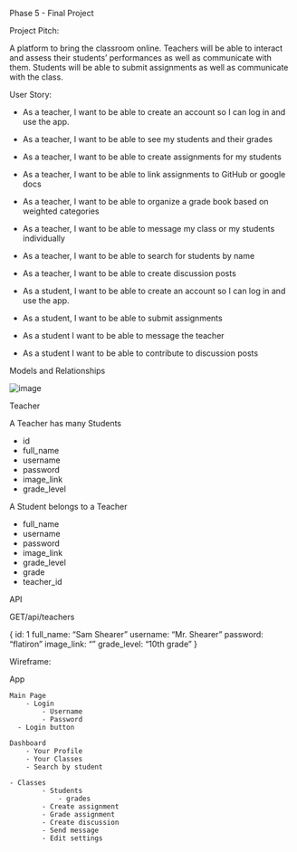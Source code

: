 Phase 5 - Final Project


Project Pitch:


A platform to bring the classroom online. Teachers will be able to interact and assess their students’ performances as well as communicate with them. Students will be able to submit assignments as well as communicate with the class. 

User Story:

- As a teacher, I want to be able to create an account so I can log in and use the app.
- As a teacher, I want to be able to see my students and their grades
- As a teacher, I want to be able to create assignments for my students
- As a teacher, I want to be able to link assignments to GitHub or google docs
- As a teacher, I want to be able to organize a grade book based on weighted categories
- As a teacher, I want to be able to message my class or my students individually
- As a teacher, I want to be able to search for students by name
- As a teacher, I want to be able to create discussion posts

- As a student, I want to be able to create an account so I can log in and use the app.
- As a student, I want to be able to submit assignments 
- As a student I want to be able to message the teacher
- As a student I want to be able to contribute to discussion posts


Models and Relationships

![image](https://user-images.githubusercontent.com/85294886/137011003-652b5ee4-59a4-45be-a24f-55e2adc3af6c.png)


Teacher

A Teacher has many Students

- id 
- full_name
- username
- password
- image_link
- grade_level

A Student belongs to a Teacher

- full_name
- username
- password
- image_link
- grade_level
- grade
- teacher_id

API

GET/api/teachers

{
	id: 1
	full_name: “Sam Shearer”
	username: “Mr. Shearer”
	password: “flatiron”
	image_link: “”
	grade_level: “10th grade”
}





Wireframe:

App

	Main Page
		- Login 
			- Username
			- Password			
      - Login button 

	Dashboard 
		- Your Profile
		- Your Classes
		- Search by student

	- Classes 
			- Students 
				- grades
			- Create assignment
			- Grade assignment
			- Create discussion
			- Send message
			- Edit settings

	

